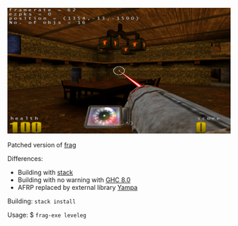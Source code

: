 ![Haskell frag 3D-shooter screenshot](/Screenshot.png)

Patched version of [frag](https://wiki.haskell.org/Frag)

Differences:
* Building with [stack](http://haskellstack.org)
* Building with no warning with [GHC 8.0](https://www.haskell.org/ghc/)
* AFRP replaced by external library [Yampa](https://wiki.haskell.org/Yampa)

Building: `stack install`

Usage: $ `frag-exe leveleg`
